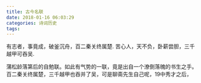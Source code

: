 ```yaml
---
title: 古今名联
date: 2018-01-16 06:03:29
categories: 诗词历史
tags:
---
```


有志者，事竟成，破釜沉舟，百二秦关终属楚.
苦心人，天不负，卧薪尝胆，三千越甲可吞吴.

蒲松龄落第后的自勉联。如此有气势的一联，竟是出自一个潦倒落魄的书生之手。百二秦关终属楚，三千越甲也吞并了吴，可是聊斋先生自己呢，19中秀才之后，

